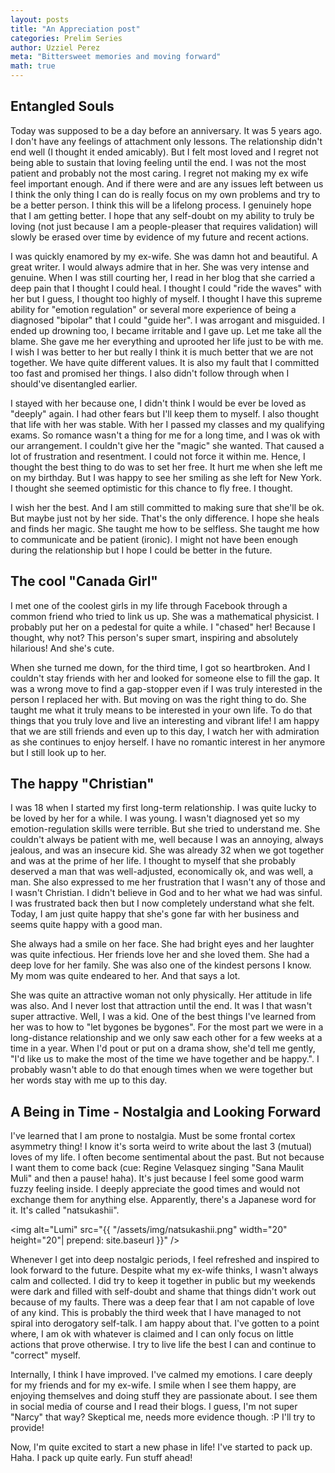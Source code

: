 ```yaml
---
layout: posts
title: "An Appreciation post"
categories: Prelim Series
author: Uzziel Perez
meta: "Bittersweet memories and moving forward"
math: true
---
```


## Entangled Souls

Today was supposed to be a day before an anniversary. It was 5 years ago. I don't have any feelings of attachment only lessons. The relationship didn't end well (I thought it ended amicably). But I felt most loved and I regret not being able to sustain that loving feeling until the end. I was not the most patient and probably not the most caring. I regret not making my ex wife feel important enough. And if there were and are any issues left between us I think the only thing I can do is really focus on my own problems and try to be a better person. I think this will be a lifelong process. I genuinely hope that I am getting better. I hope that any self-doubt on my ability to truly be loving (not just because I am a people-pleaser that requires validation) will slowly be erased over time by evidence of my future and recent actions.

I was quickly enamored by my ex-wife. She was damn hot and beautiful. A great writer. I would always admire that in her. She was very intense and genuine. When I was still courting her, I read in her blog that she carried a deep pain that I thought I could heal. I thought I could "ride the waves" with her but I guess, I thought too highly of myself. I thought I have this supreme ability for "emotion regulation" or several more experience of being a diagnosed "bipolar" that I could "guide her". I was arrogant and misguided. I ended up drowning too, I became irritable and I gave up. Let me take all the blame. She gave me her everything and uprooted her life just to be with me. I wish I was better to her but really I think it is much better that we are not together. We have quite different values. It is also my fault that I committed too fast and promised her things. I also didn't follow through when I should've disentangled earlier.

I stayed with her because one, I didn't think I would be ever be loved as "deeply" again. I had other fears but I'll keep them to myself. I also thought that life with her was stable. With her I passed my classes and my qualifying exams. So romance wasn't a thing for me for a long time, and I was ok with our arrangement. I couldn't give her the "magic" she wanted. That caused a lot of frustration and resentment. I could not force it within me. Hence, I thought the best thing to do was to set her free. It hurt me when she left me on my birthday. But I was happy to see her smiling as she left for New York. I thought she seemed optimistic for this chance to fly free. I thought.

I wish her the best. And I am still committed to making sure that she'll be ok. But maybe just not by her side. That's the only difference. I hope she heals and finds her magic. She taught me how to be selfless. She taught me how to communicate and be patient (ironic). I might not have been enough during the relationship but I hope I could be better in the future.


## The cool "Canada Girl"

I met one of the coolest girls in my life through Facebook through a common friend who tried to link us up. She was a mathematical physicist. I probably put her on a pedestal for quite a while. I "chased" her! Because I thought, why not? This person's super smart, inspiring and absolutely hilarious! And she's cute.

When she turned me down, for the third time, I got so heartbroken. And I couldn't stay friends with her and looked for someone else to fill the gap. It was a wrong move to find a gap-stopper even if I was truly interested in the person I replaced her with. But moving on was the right thing to do. She taught me what it truly means to be interested in your own life. To do that things that you truly love and live an interesting and vibrant life! I am happy that we are still friends and even up to this day, I watch her with admiration as she continues to enjoy herself. I have no romantic interest in her anymore but I still look up to her.

## The happy "Christian"

I was 18 when I started my first long-term relationship. I was quite lucky to be loved by her for a while. I was young. I wasn't diagnosed yet so my emotion-regulation skills were terrible. But she tried to understand me. She couldn't always be patient with me, well because I was an annoying, always jealous, and was an insecure kid. She was already 32 when we got together and was at the prime of her life. I thought to myself that she probably deserved a man that was well-adjusted, economically ok, and was well, a man. She also expressed to me her frustration that I wasn't any of those and I wasn't Christian. I didn't believe in God and to her what we had was sinful. I was frustrated back then but I now completely understand what she felt. Today, I am just quite happy that she's gone far with her business and seems quite happy with a good man.

She always had a smile on her face. She had bright eyes and her laughter was quite infectious. Her friends love her and she loved them. She had a deep love for her family. She was also one of the kindest persons I know. My mom was quite endeared to her. And that says a lot.

She was quite an attractive woman not only physically. Her attitude in life was also. And I never lost that attraction until the end. It was I that wasn't super attractive. Well, I was a kid. One of the best things I've learned from her was to how to "let bygones be bygones". For the most part we were in a long-distance relationship and we only saw each other for a few weeks at a time in a year. When I'd pout or put on a drama show, she'd tell me gently, "I'd like us to make the most of the time we have together and be happy.". I probably wasn't able to do that enough times when we were together but her words stay with me up to this day.

## A Being in Time - Nostalgia and Looking Forward
I've learned that I am prone to nostalgia. Must be some frontal cortex asymmetry thing! I know it's sorta weird to write about the last 3 (mutual) loves of my life. I often become sentimental about the past. But not because I want them to come back (cue: Regine Velasquez singing "Sana Maulit Muli" and then a pause! haha). It's just because I feel some good warm fuzzy feeling inside. I deeply appreciate the good times and would not exchange them for anything else. Apparently, there's a Japanese word for it. It's called "natsukashii".

<img alt="Lumi" src="{{ "/assets/img/natsukashii.png" width="20" height="20"| prepend: site.baseurl }}" />

Whenever I get into deep nostalgic periods, I feel refreshed and inspired to look forward to the future. Despite what my ex-wife thinks, I wasn't always calm and collected. I did try to keep it together in public but my weekends were dark and filled with self-doubt and shame that things didn't work out because of my faults. There was a deep fear that I am not capable of love of any kind. This is probably the third week that I have managed to not spiral into derogatory self-talk. I am happy about that. I've gotten to a point where, I am ok with whatever is claimed and I can only focus on little actions that prove otherwise. I try to live life the best I can and continue to "correct" myself.

Internally, I think I have improved. I've calmed my emotions. I care deeply for my friends and for my ex-wife. I smile when I see them happy, are enjoying themselves and doing stuff they are passionate about. I see them in social media of course and I read their blogs. I guess, I'm not super "Narcy" that way? Skeptical me, needs more evidence though. :P I'll try to provide!

Now, I'm quite excited to start a new phase in life! I've started to pack up. Haha. I pack up quite early. Fun stuff ahead!
